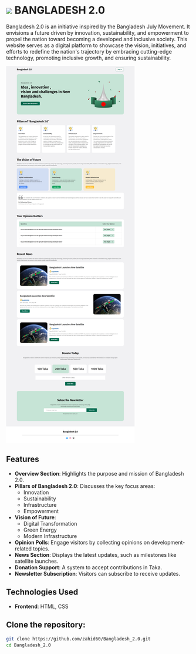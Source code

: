 # <img width=20 src="https://img.icons8.com/?size=96&id=60238&format=png"/> BANGLADESH 2.0

Bangladesh 2.0 is an initiative inspired by the Bangladesh July Movement. It envisions a future driven by innovation, sustainability, and empowerment to propel the nation toward becoming a developed and inclusive society. This website serves as a digital platform to showcase the vision, initiatives, and efforts to redefine the nation's trajectory by embracing cutting-edge technology, promoting inclusive growth, and ensuring sustainability.

<img src="Figma/MyBangladesh%202.0.png" alt="Preview" width="" height="" />

## Features

- **Overview Section**: Highlights the purpose and mission of Bangladesh 2.0.
- **Pillars of Bangladesh 2.0**: Discusses the key focus areas:
  - Innovation
  - Sustainability
  - Infrastructure
  - Empowerment
- **Vision of Future**:
  - Digital Transformation
  - Green Energy
  - Modern Infrastructure
- **Opinion Polls**: Engage visitors by collecting opinions on development-related topics.
- **News Section**: Displays the latest updates, such as milestones like satellite launches.
- **Donation Support**: A system to accept contributions in Taka.
- **Newsletter Subscription**: Visitors can subscribe to receive updates.

## Technologies Used

- **Frontend**: HTML, CSS

## Clone the repository:
   ```bash
   git clone https://github.com/zahid60/Bangladesh_2.0.git
   cd Bangladesh_2.0

